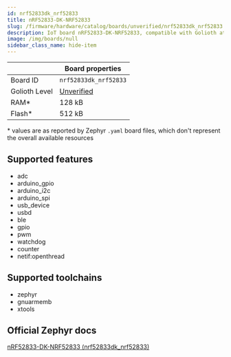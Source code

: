 ```yaml
---
id: nrf52833dk_nrf52833
title: nRF52833-DK-NRF52833
slug: /firmware/hardware/catalog/boards/unverified/nrf52833dk_nrf52833
description: IoT board nRF52833-DK-NRF52833, compatible with Golioth at unverified level.
image: /img/boards/null
sidebar_class_name: hide-item
---
```


[//]: # (This is an auto-generated file, do not edit! Changes to it will be lost upon re-generation)



|                | Board properties     |
| -------------  | -------------------- |
| Board ID       | `nrf52833dk_nrf52833` |
| Golioth Level  | [Unverified](/firmware/hardware#unverified-boards) |
| RAM*           | 128 kB |
| Flash*         | 512 kB |

\* values are as reported by Zephyr `.yaml` board files, which don't represent the overall available resources



## Supported features

* adc
* arduino_gpio
* arduino_i2c
* arduino_spi
* usb_device
* usbd
* ble
* gpio
* pwm
* watchdog
* counter
* netif:openthread

## Supported toolchains

* zephyr
* gnuarmemb
* xtools

## Official Zephyr docs

[nRF52833-DK-NRF52833 (nrf52833dk_nrf52833)](https://docs.zephyrproject.org/latest/boards/nordic/nrf52833dk/doc/index.html)
